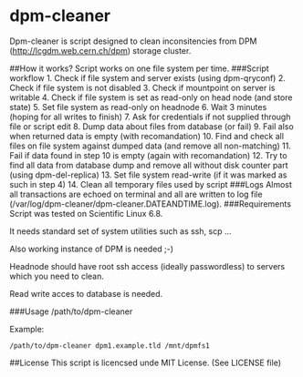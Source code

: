# dpm-cleaner
Dpm-cleaner is script designed to clean inconsitencies from DPM (http://lcgdm.web.cern.ch/dpm) storage cluster.

##How it works?
Script works on one file system per time.
###Script workflow 
	 1. Check if file system and server exists (using dpm-qryconf)
	 2. Check if file system is not disabled
	 3. Check if mountpoint on server is writable
	 4. Check if file system is set as read-only on head node (and store state)
	 5. Set file system as read-only on headnode
	 6. Wait 3 minutes (hoping for all writes to finish)
	 7. Ask for credentials if not supplied through file or script edit
	 8. Dump data about files from database (or fail)
	 9. Fail also when returned data is empty (with recomandation)
	10. Find and check all files on file system against dumped data (and remove all non-matching)
	11. Fail if data found in step 10 is empty (again with recomandation) 
	12. Try to find all data from database dump and remove all without disk counter part (using dpm-del-replica)
	13. Set file system read-write (if it was marked as such in step 4)
	14. Clean all temporary files used by script
###Logs
Almost all transactions are echoed on terminal and all are written to log file (/var/log/dpm-cleaner/dpm-cleaner.DATEANDTIME.log).
###Requirements
Script was tested on Scientific Linux 6.8.

It needs standard set of system utilities such as ssh, scp ...

Also working instance of DPM is needed ;-)

Headnode should have root ssh access (ideally passwordless) to servers which you need to clean.

Read write acces to database is needed.

###Usage
/path/to/dpm-cleaner <storage server as in dpm-qryconf output> <file system as in dpm-qryconf output>

Example:

	/path/to/dpm-cleaner dpm1.example.tld /mnt/dpmfs1
	
	
##License
This script is licencsed unde MIT License. (See LICENSE file)
